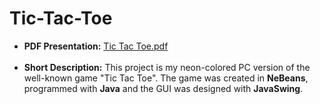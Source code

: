 # Tic-Tac-Toe
- **PDF Presentation:** [Tic Tac Toe.pdf](https://drive.google.com/file/d/1kMALYqhMI92c4mv7dYavA7wG9njj7VzZ/view) <br><br>
- **Short Description:** This project is my neon-colored PC version of the well-known game "Tic Tac Toe". The game was created in **NeBeans**, programmed with **Java** and the GUI was designed with **JavaSwing**.
